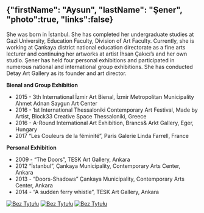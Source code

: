 {"firstName": "Aysun",
"lastName": "Şener",
"photo":true,
"links":false}
---
She was born in İstanbul. She has completed her undergraduate studies at Gazi University, Education Faculty, Division of Art Faculty. Currently, she is working at Çankaya district national education directorate as a fine arts lecturer and continuing her artworks at artist İhsan Çakıcı’s and her own studio. Şener has held four personal exhibitions and participated in numerous national and international group exhibitions. She has conducted Detay Art Gallery as its founder and art director. 


__Bienal and Group Exhibition__
- 2015 - 3th International İzmir Art Bienal, İzmir Metropolitan Municipality Ahmet Adnan Saygun Art Center
- 2016 - 1st International Thessaloniki Contemporary Art Festival, Made by Artist, Block33 Creative Space Thessaloniki, Greece
- 2016 - A-Round International Art Exhibition, Brancs& Arkt Gallery, Eger, Hungary
- 2017 “Les Couleurs de la féminité”, Paris Galerie Linda Farrell, France

__Personal Exhibition__

- 2009 - “The Doors”, TESK Art Gallery, Ankara
- 2012 “İstanbul”, Çankaya Municipality, Contemporary Arts Center, Ankara
- 2013 - “Doors-Shadows” Çankaya Municipality, Contemporary Arts Center, Ankara
- 2014 - “A sudden ferry whistle”, TESK Art Gallery, Ankara

[![Bez Tytułu](img/image_1.jpg)](img/image_1.jpg)
[![Bez Tytułu](img/image_2.jpg)](img/image_2.jpg)
[![Bez Tytułu](img/image_3.jpg)](img/image_3.jpg)